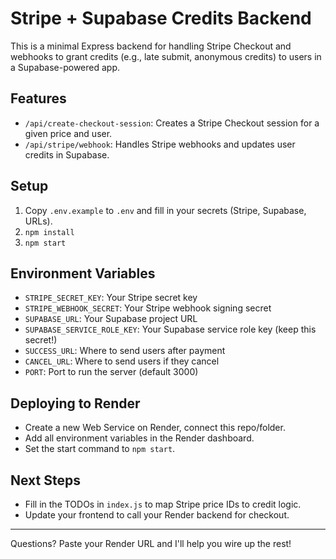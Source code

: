 # Stripe + Supabase Credits Backend

This is a minimal Express backend for handling Stripe Checkout and webhooks to grant credits (e.g., late submit, anonymous credits) to users in a Supabase-powered app.

## Features
- `/api/create-checkout-session`: Creates a Stripe Checkout session for a given price and user.
- `/api/stripe/webhook`: Handles Stripe webhooks and updates user credits in Supabase.

## Setup
1. Copy `.env.example` to `.env` and fill in your secrets (Stripe, Supabase, URLs).
2. `npm install`
3. `npm start`

## Environment Variables
- `STRIPE_SECRET_KEY`: Your Stripe secret key
- `STRIPE_WEBHOOK_SECRET`: Your Stripe webhook signing secret
- `SUPABASE_URL`: Your Supabase project URL
- `SUPABASE_SERVICE_ROLE_KEY`: Your Supabase service role key (keep this secret!)
- `SUCCESS_URL`: Where to send users after payment
- `CANCEL_URL`: Where to send users if they cancel
- `PORT`: Port to run the server (default 3000)

## Deploying to Render
- Create a new Web Service on Render, connect this repo/folder.
- Add all environment variables in the Render dashboard.
- Set the start command to `npm start`.

## Next Steps
- Fill in the TODOs in `index.js` to map Stripe price IDs to credit logic.
- Update your frontend to call your Render backend for checkout.

---

Questions? Paste your Render URL and I'll help you wire up the rest! 